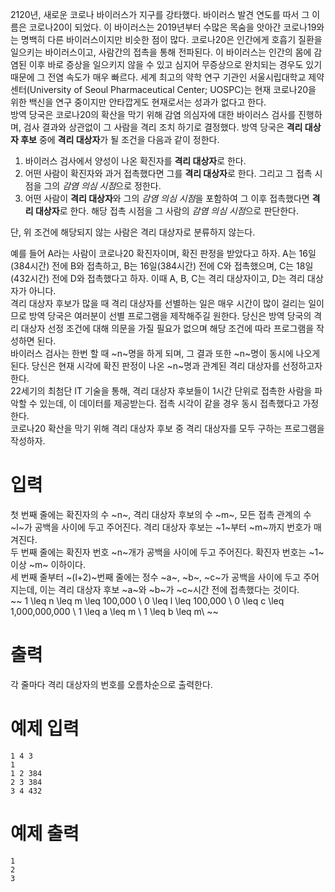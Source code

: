 2120년, 새로운 코로나 바이러스가 지구를 강타했다.
바이러스 발견 연도를 따서 그 이름은 코로나20이 되었다.
이 바이러스는 2019년부터 수많은 목숨을 앗아간 코로나19와는 명백히 다른 바이러스이지만 비슷한 점이 많다.
코로나20은 인간에게 호흡기 질환을 일으키는 바이러스이고, 사람간의 접촉을 통해 전파된다.
이 바이러스는 인간의 몸에 감염된 이후 바로 증상을 일으키지 않을 수 있고 심지어 무증상으로 완치되는 경우도 있기 때문에 그 전염 속도가 매우 빠르다.
세계 최고의 약학 연구 기관인 서울시립대학교 제약센터(University of Seoul Pharmaceutical Center; UOSPC)는 현재 코로나20을 위한 백신을 연구 중이지만 안타깝게도 현재로서는 성과가 없다고 한다.  
방역 당국은 코로나20의 확산을 막기 위해 감염 의심자에 대한 바이러스 검사를 진행하며, 검사 결과와 상관없이 그 사람을 격리 조치 하기로 결정했다.
방역 당국은 **격리 대상자 후보** 중에 **격리 대상자**가 될 조건을 다음과 같이 정한다.  
1. 바이러스 검사에서 양성이 나온 확진자를 **격리 대상자**로 한다.
2. 어떤 사람이 확진자와 과거 접촉했다면 그를 **격리 대상자**로 한다. 그리고 그 접촉 시점을 그의 *감염 의심 시점*으로 정한다.
3. 어떤 사람이 **격리 대상자**와 그의 *감염 의심 시점*을 포함하여 그 이후 접촉했다면 **격리 대상자**로 한다. 해당 접촉 시점을 그 사람의 *감염 의심 시점*으로 판단한다.  

단, 위 조건에 해당되지 않는 사람은 격리 대상자로 분류하지 않는다.

예를 들어 A라는 사람이 코로나20 확진자이며, 확진 판정을 받았다고 하자.
A는 16일(384시간) 전에 B와 접촉하고, B는 16일(384시간) 전에 C와 접촉했으며, C는 18일(432시간) 전에 D와 접촉했다고 하자. 이때 A, B, C는 격리 대상자이고, D는 격리 대상자가 아니다.  
격리 대상자 후보가 많을 때 격리 대상자를 선별하는 일은 매우 시간이 많이 걸리는 일이므로 방역 당국은 여러분이 선별 프로그램을 제작해주길 원한다.
당신은 방역 당국의 격리 대상자 선정 조건에 대해 의문을 가질 필요가 없으며 해당 조건에 따라 프로그램을 작성하면 된다.  
바이러스 검사는 한번 할 때 ~n~명을 하게 되며, 그 결과 또한 ~n~명이 동시에 나오게 된다.
당신은 현재 시각에 확진 판정이 나온 ~n~명과 관계된 격리 대상자를 선정하고자 한다.  
22세기의 최첨단 IT 기술을 통해, 격리 대상자 후보들이 1시간 단위로 접촉한 사람을 파악할 수 있는데, 이 데이터를 제공받는다.
접촉 시각이 같을 경우 동시 접촉했다고 가정한다.  
코로나20 확산을 막기 위해 격리 대상자 후보 중 격리 대상자를 모두 구하는 프로그램을 작성하자.

# 입력
첫 번째 줄에는 확진자의 수 ~n~, 격리 대상자 후보의 수 ~m~, 모든 접촉 관계의 수 ~l~가 공백을 사이에 두고 주어진다.
격리 대상자 후보는 ~1~부터 ~m~까지 번호가 매겨진다.  
두 번째 줄에는 확진자 번호 ~n~개가 공백을 사이에 두고 주어진다.
확진자 번호는 ~1~ 이상 ~m~ 이하이다.  
세 번째 줄부터 ~(l+2)~번째 줄에는 정수 ~a~, ~b~, ~c~가 공백을 사이에 두고 주어지는데, 이는 격리 대상자 후보 ~a~와 ~b~가 ~c~시간 전에 접촉했다는 것이다.  
~~
1 \leq n \leq m \leq 100,000 \\
0 \leq l \leq 100,000  \\
0 \leq c \leq 1,000,000,000  \\
1 \leq a \leq m  \\
1 \leq b \leq m\\
~~

# 출력
각 줄마다 격리 대상자의 번호를 오름차순으로 출력한다.

# 예제 입력
```
1 4 3  
1  
1 2 384  
2 3 384  
3 4 432
```

# 예제 출력
```
1  
2  
3
```